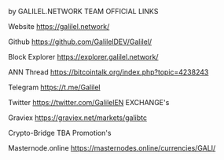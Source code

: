 by GALILEL.NETWORK TEAM
OFFICIAL LINKS

Website https://galilel.network/

Github https://github.com/GalilelDEV/Galilel/

Block Explorer https://explorer.galilel.network/

ANN Thread https://bitcointalk.org/index.php?topic=4238243

Telegram https://t.me/Galilel

Twitter https://twitter.com/GalilelEN
EXCHANGE's

Graviex https://graviex.net/markets/galibtc

Crypto-Bridge TBA
Promotion's

Masternode.online https://masternodes.online/currencies/GALI/
